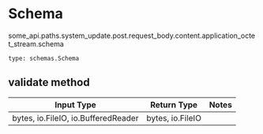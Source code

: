 # Schema
some_api.paths.system_update.post.request_body.content.application_octet_stream.schema
```
type: schemas.Schema
```

## validate method
Input Type | Return Type | Notes
------------ | ------------- | -------------
bytes, io.FileIO, io.BufferedReader | bytes, io.FileIO |
